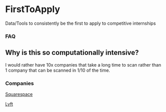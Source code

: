 # FirstToApply
Data/Tools to consistently be the first to apply to competitive internships


### FAQ

## Why is this so computationally intensive?

I would rather have 10x companies that take a long time to scan rather than 1 company that can be scanned in 1/10 of the time.  

### Companies

[Squarespace](https://www.squarespace.com/careers/university)

[Lyft](https://www.lyft.com/careers/university)